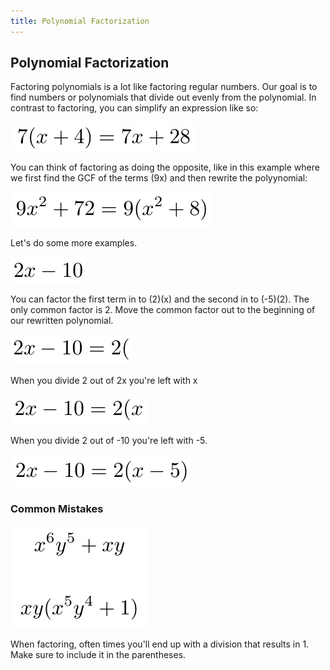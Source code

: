 ```yaml
---
title: Polynomial Factorization
---
```

## Polynomial Factorization

Factoring polynomials is a lot like factoring regular numbers. Our goal is to find numbers or polynomials that divide out evenly from the polynomial. In contrast to factoring, you can simplify 
an expression like so:

<img src="https://github.com/codersc/freeCodeCamp-article-images/blob/master/art6img1.png?raw=true">

You can think of factoring as doing the opposite, like in this example where we first find the GCF of the terms (9x) and then rewrite the polyynomial:

<img src="https://github.com/codersc/freeCodeCamp-article-images/blob/master/art6img2.png?raw=true">

Let's do some more examples.

<img src="https://github.com/codersc/freeCodeCamp-article-images/blob/master/art6img3.png?raw=true">

You can factor the first term in to (2)(x) and the second in to (-5)(2). The only common factor is 2.
Move the common factor out to the beginning of our rewritten polynomial.

<img src="https://github.com/codersc/freeCodeCamp-article-images/blob/master/art6img4.png?raw=true">

When you divide 2 out of 2x you're left with x

<img src="https://github.com/codersc/freeCodeCamp-article-images/blob/master/art6img5.png?raw=true">

When you divide 2 out of -10 you're left with -5.

<img src="https://github.com/codersc/freeCodeCamp-article-images/blob/master/art6img6.png?raw=true">

### Common Mistakes

<img src="https://github.com/codersc/freeCodeCamp-article-images/blob/master/art6img7.png?raw=true">

When factoring, often times you'll end up with a division that results in 1. Make sure to include it in
the parentheses.
